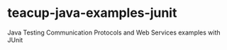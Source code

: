 # teacup-java-examples-junit
Java Testing Communication Protocols and Web Services examples with JUnit